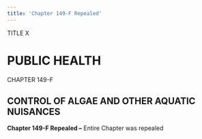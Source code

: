 ```yaml
---
title: 'Chapter 149-F Repealed'
---
```


TITLE X
                                             
PUBLIC HEALTH
=============

CHAPTER 149-F
                                             
CONTROL OF ALGAE AND OTHER AQUATIC NUISANCES
--------------------------------------------

**Chapter 149-F Repealed –** Entire Chapter was repealed
